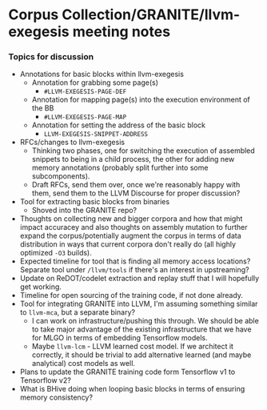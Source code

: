 # Corpus Collection/GRANITE/llvm-exegesis meeting notes

### Topics for discussion

* Annotations for basic blocks within llvm-exegesis
  * Annotation for grabbing some page(s)
    * `#LLVM-EXEGESIS-PAGE-DEF`
  * Annotation for mapping page(s) into the execution environment of the BB
    * `#LLVM-EXEGESIS-PAGE-MAP`
  * Annotation for setting the address of the basic block
    * `LLVM-EXEGESIS-SNIPPET-ADDRESS`
* RFCs/changes to llvm-exegesis
  * Thinking two phases, one for switching the execution of assembled snippets
  to being in a child process, the other for adding new memory annotations
  (probably split further into some subcomponents).
  * Draft RFCs, send them over, once we're reasonably happy with them, send
  them to the LLVM Discourse for proper discussion?
* Tool for extracting basic blocks from binaries
  * Shoved into the GRANITE repo?
* Thoughts on collecting new and bigger corpora and how that might impact accuracey
and also thoughts on assembly mutation to further expand the corpus/potentially
augment the corpus in terms of data distribution in ways that current corpora don't
really do (all highly optimized `-O3` builds).
* Expected timeline for tool that is finding all memory access locations? Separate
tool under `/llvm/tools` if there's an interest in upstreaming?
* Update on ReDOT/codelet extraction and replay stuff that I will hopefully get
working.
* Timeline for open sourcing of the training code, if not done already.
* Tool for integrating GRANITE into LLVM, I'm assuming something similar to
`llvm-mca`, but a separate binary?
  * I can work on infrastructure/pushing this through. We should be able to
  take major advantage of the existing infrastructure that we have for MLGO
  in terms of embedding Tensorflow models.
  * Maybe `llvm-lcm` - LLVM learned cost model. If we architect it correctly,
  it should be trivial to add alternative learned (and maybe analytical) cost
  models as well.
* Plans to update the GRANITE training code form Tensorflow v1 to Tensorflow
v2?
* What is BHive doing when looping basic blocks in terms of ensuring memory
consistency?

